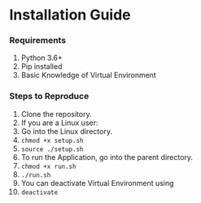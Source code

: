 # Installation Guide

### Requirements
1. Python 3.6+
2. Pip installed
3. Basic Knowledge of Virtual Environment

### Steps to Reproduce
1. Clone the repository.
2. If you are a Linux user:
3. Go into the Linux directory.
4. `chmod +x setup.sh`
5. `source ./setup.sh`
6. To run the Application, go into the parent directory.
7. `chmod +x run.sh`
8. `./run.sh`
9. You can deactivate Virtual Environment using
10. `deactivate`
